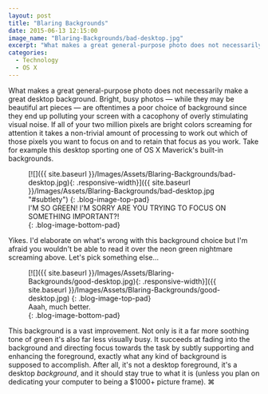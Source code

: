 ```yaml
---
layout: post
title: "Blaring Backgrounds"
date: 2015-06-13 12:15:00
image_name: "Blaring-Backgrounds/bad-desktop.jpg"
excerpt: "What makes a great general-purpose photo does not necessarily make a great desktop background."
categories:
  - Technology
  - OS X
---
```


What makes a great general-purpose photo does not necessarily make a great desktop background. Bright, busy photos &#8212; while they may be beautiful art pieces &#8212; are oftentimes a poor choice of background since they end up polluting your screen with a cacophony of overly stimulating visual noise. If all of your two million pixels are bright colors screaming for attention it takes a non-trivial amount of processing to work out which of those pixels you want to focus on and to retain that focus as you work. Take for example this desktop sporting one of OS X Maverick's built-in backgrounds.

<figure markdown="1">
[![]({{ site.baseurl }}/Images/Assets/Blaring-Backgrounds/bad-desktop.jpg){: .responsive-width}]({{ site.baseurl }}/Images/Assets/Blaring-Backgrounds/bad-desktop.jpg "#subtlety")
{: .blog-image-top-pad}
<figcaption>
I'M SO GREEN! I'M SORRY ARE YOU TRYING TO FOCUS ON SOMETHING IMPORTANT?!
</figcaption>
{: .blog-image-bottom-pad}
</figure>

Yikes. I'd elaborate on what's wrong with this background choice but I'm afraid you wouldn't be able to read it over the neon green nightmare screaming above. Let's pick something else...

<figure markdown="1">
[![]({{ site.baseurl }}/Images/Assets/Blaring-Backgrounds/good-desktop.jpg){: .responsive-width}]({{ site.baseurl }}/Images/Assets/Blaring-Backgrounds/good-desktop.jpg)
{: .blog-image-top-pad}
<figcaption>
Aaah, much better.
</figcaption>
{: .blog-image-bottom-pad}
</figure>

This background is a vast improvement. Not only is it a far more soothing tone of green it's also far less visually busy. It succeeds at fading into the background and directing focus towards the task by subtly supporting and enhancing the foreground, exactly what any kind of background is supposed to accomplish. After all, it's not a desktop foreground, it's a desktop *background*, and it should stay true to what it is (unless you plan on dedicating your computer to being a $1000+ picture frame). ⌘
